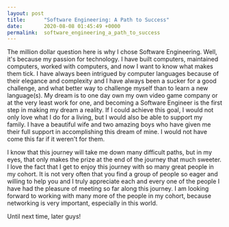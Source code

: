 ```yaml
---
layout: post
title:      "Software Engineering: A Path to Success"
date:       2020-08-08 01:45:49 +0000
permalink:  software_engineering_a_path_to_success
---
```


<p>
</p>The million dollar question here is why I chose Software Engineering. Well, it's because my passion for technology.
I have built computers, maintained computers, worked with computers, and now I want to know what makes them tick.
I have always been intrigued by computer languages because of their elegance and complexity and I have always been a sucker for a good challenge, and what better way to challenge myself than to learn a new language(s). My dream is to one day own my own video game company or at the very least work for one, and becoming a Software Engineer is the first step in making my dream a reality. If I could achieve this goal, I would not only love what I do for a living, but I would also be able to support my family. I have a beautiful wife and two amazing boys who have given me their full support in accomplishing this dream of mine. I would not have come this far if it weren't for them. 
<p>
 </p>I know that this journey will take me down many difficult paths, but in my eyes, that only makes the prize at the end of the journey that much sweeter. I love the fact that I get to enjoy this journey with so many great people in my cohort. It is not very often that you find a group of people so eager and willing to help you and I truly appreciate each and every one of the people I have had the pleasure of meeting so far along this journey. I am looking forward to working with many more of the people in my cohort, because networking is very important, especially in this world. 
<p>
</p>Until next time, later guys!


